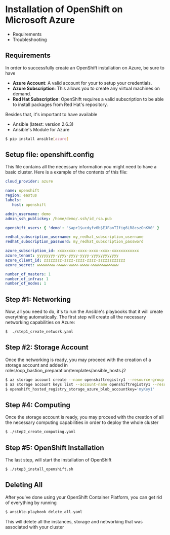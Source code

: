 # Installation of OpenShift on Microsoft Azure

* Requirements
* Troubleshooting

## Requirements

In order to successfully create an OpenShift installation on Azure, be sure to have
* **Azure Account**: A valid account for your to setup your credentials. 
* **Azure Subscription**: This allows you to create any virtual machines on demand.
* **Red Hat Subscription**: OpenShift requires a valid subscription to be able to install packages from Red Hat's repository.


Besides that, it's important to have available
* Ansible (latest: version 2.6.3)
* Ansible's Module for Azure 
```bash
$ pip install ansible[azure]
```

## Setup file: openshift.config

This file contains all the necessary information you might need to have a basic cluster. Here is a example of the contents of this file:
```yaml
cloud_provider: azure

name: openshift
region: eastus
labels:
   host: openshift

admin_username: demo
admin_ssh_publickey: /home/demo/.ssh/id_rsa.pub

openshift_users: { 'demo': '$apr1$ucdyfv6b$EJFanTIfig6LR8cszOnKV0' }

redhat_subscription_username: my_redhat_subscription_username
redhat_subscription_password: my_redhat_subscription_password

azure_subscription_id: xxxxxxxx-xxxx-xxxx-xxxx-xxxxxxxxxxxx
azure_tenant: yyyyyyyy-yyyy-yyyy-yyyy-yyyyyyyyyyyy
azure_client_id: zzzzzzzz-zzzz-zzzz-zzzz-zzzzzzzzzzzz
azure_secret: wwwwwwww-wwww-wwww-wwww-wwwwwwwwwwww

number_of_masters: 1
number_of_infras: 1
number_of_nodes: 1
```

## Step #1: Networking 

Now, all you need to do, it's to run the Ansible's playbooks that it will create everything automatically. The first step will create all the necessary networking capabilities on Azure:

```bash
$  ./step1_create_network.yaml
```

## Step #2: Storage Account 

Once the networking is ready, you may proceed with the creation of a storage account and added in roles/ocp_bastion_preparation/templates/ansible_hosts.j2

```bash
$ az storage account create --name openshiftregistry1 --resource-group openshift --location eastus --sku Standard_LRS
$ az storage account keys list --account-name openshiftregistry1 --resource-group openshift --output table
$ openshift_hosted_registry_storage_azure_blob_accountkey='myKey1'
```

## Step #4: Computing 

Once the storage account is ready, you may proceed with the creation of all the necessary computing capabilities in order to deploy the whole cluster

```bash
$ ./step2_create_computing.yaml
```

## Step #5: OpenShift Installation

The last step, will start the installation of OpenShift 

```bash
$ ./step3_install_openshift.sh
```
## Deleting All

After you've done using your OpenShift Container Platform, you can get rid of everything by running

```bash
$ ansible-playbook delete_all.yaml
```

This will delete all the instances, storage and networking that was associated with your cluster
